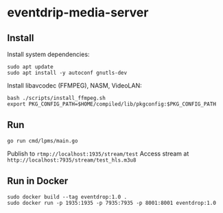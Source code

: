 # eventdrip-media-server


## Install
Install system dependencies:
```
sudo apt update
sudo apt install -y autoconf gnutls-dev
```

Install libavcodec (FFMPEG), NASM, VideoLAN:
```
bash ./scripts/install_ffmpeg.sh
export PKG_CONFIG_PATH=$HOME/compiled/lib/pkgconfig:$PKG_CONFIG_PATH
```

## Run
```
go run cmd/lpms/main.go
```

Publish to `rtmp://localhost:1935/stream/test`
Access stream at `http://localhost:7935/stream/test_hls.m3u8`


## Run in Docker
```
sudo docker build --tag eventdrop:1.0 .
sudo docker run -p 1935:1935 -p 7935:7935 -p 8001:8001 eventdrop:1.0
```